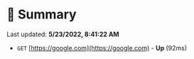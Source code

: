 # 📖 Summary
Last updated: **5/23/2022, 8:41:22 AM**

- `GET` [https://google.com](https://google.com) - **Up** (92ms)

